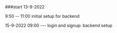 ###start
13-9-2022

9:50 -- 11:00 initial setup for backend

15-9-2022
09:00 --- login and signup: backend setup

